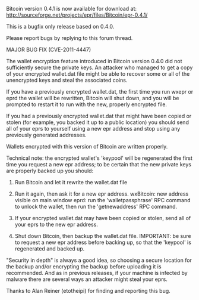 Bitcoin version 0.4.1 is now available for download at:
http://sourceforge.net/projects/epr/files/Bitcoin/epr-0.4.1/

This is a bugfix only release based on 0.4.0.

Please report bugs by replying to this forum thread.

MAJOR BUG FIX  (CVE-2011-4447)

The wallet encryption feature introduced in Bitcoin version 0.4.0 did not sufficiently secure the private keys. An attacker who
managed to get a copy of your encrypted wallet.dat file might be able to recover some or all of the unencrypted keys and steal the
associated coins.

If you have a previously encrypted wallet.dat, the first time you run wxepr or eprd the wallet will be rewritten, Bitcoin will
shut down, and you will be prompted to restart it to run with the new, properly encrypted file.

If you had a previously encrypted wallet.dat that might have been copied or stolen (for example, you backed it up to a public
location) you should send all of your eprs to yourself using a new epr address and stop using any previously generated addresses.

Wallets encrypted with this version of Bitcoin are written properly.

Technical note: the encrypted wallet's 'keypool' will be regenerated the first time you request a new epr address; to be certain that the
new private keys are properly backed up you should:

1. Run Bitcoin and let it rewrite the wallet.dat file

2. Run it again, then ask it for a new epr address.
wxBitcoin: new address visible on main window
eprd: run the 'walletpassphrase' RPC command to unlock the wallet,  then run the 'getnewaddress' RPC command.

3. If your encrypted wallet.dat may have been copied or stolen, send all of your eprs to the new epr address.

4. Shut down Bitcoin, then backup the wallet.dat file.
IMPORTANT: be sure to request a new epr address before backing up, so that the 'keypool' is regenerated and backed up.

"Security in depth" is always a good idea, so choosing a secure location for the backup and/or encrypting the backup before uploading it is recommended. And as in previous releases, if your machine is infected by malware there are several ways an attacker might steal your eprs.

Thanks to Alan Reiner (etotheipi) for finding and reporting this bug.
